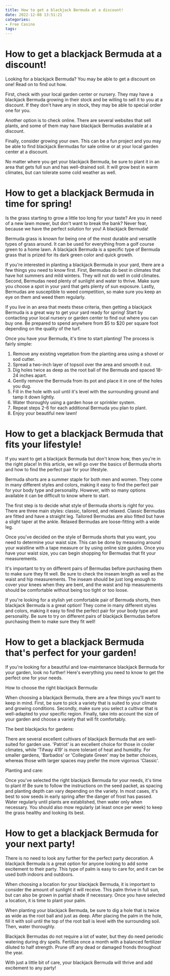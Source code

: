 ```yaml
---
title: How to get a blackjack Bermuda at a discount!
date: 2022-12-08 13:51:21
categories:
- Free Casino
tags:
---
```



#  How to get a blackjack Bermuda at a discount!

Looking for a blackjack Bermuda? You may be able to get a discount on one! Read on to find out how.

First, check with your local garden center or nursery. They may have a blackjack Bermuda growing in their stock and be willing to sell it to you at a discount. If they don't have any in stock, they may be able to special order one for you.

Another option is to check online. There are several websites that sell plants, and some of them may have blackjack Bermudas available at a discount.

Finally, consider growing your own. This can be a fun project and you may be able to find blackjack Bermudas for sale online or at your local garden center at a discount.

No matter where you get your blackjack Bermuda, be sure to plant it in an area that gets full sun and has well-drained soil. It will grow best in warm climates, but can tolerate some cold weather as well.

#  How to get a blackjack Bermuda in time for spring!

Is the grass starting to grow a little too long for your taste? Are you in need of a new lawn mower, but don't want to break the bank? Never fear, because we have the perfect solution for you! A blackjack Bermuda!

Bermuda grass is known for being one of the most durable and versatile types of grass around. It can be used for everything from a golf course green to a home lawn. A blackjack Bermuda is a specific type of Bermuda grass that is prized for its dark green color and quick growth.

If you're interested in planting a blackjack Bermuda in your yard, there are a few things you need to know first. First, Bermudas do best in climates that have hot summers and mild winters. They will not do well in cold climates. Second, Bermudas need plenty of sunlight and water to thrive. Make sure you choose a spot in your yard that gets plenty of sun exposure. Lastly, Bermudas are susceptible to weed competition, so make sure you keep an eye on them and weed them regularly.

If you live in an area that meets these criteria, then getting a blackjack Bermuda is a great way to get your yard ready for spring! Start by contacting your local nursery or garden center to find out where you can buy one. Be prepared to spend anywhere from $5 to $20 per square foot depending on the quality of the turf.

Once you have your Bermuda, it's time to start planting! The process is fairly simple:
1) Remove any existing vegetation from the planting area using a shovel or sod cutter.
2) Spread a two-inch layer of topsoil over the area and smooth it out.
3) Dig holes twice as deep as the root ball of the Bermuda and spaced 18-24 inches apart. 
4) Gently remove the Bermuda from its pot and place it in one of the holes you dug. 
5) Fill in the hole with soil until it's level with the surrounding ground and tamp it down lightly. 
6) Water thoroughly using a garden hose or sprinkler system.
7) Repeat steps 2-6 for each additional Bermuda you plan to plant.
8) Enjoy your beautiful new lawn!

#  How to get a blackjack Bermuda that fits your lifestyle!

If you want to get a blackjack Bermuda but don't know how, then you're in the right place! In this article, we will go over the basics of Bermuda shorts and how to find the perfect pair for your lifestyle.

Bermuda shorts are a summer staple for both men and women. They come in many different styles and colors, making it easy to find the perfect pair for your body type and personality. However, with so many options available it can be difficult to know where to start.

The first step is to decide what style of Bermuda shorts is right for you. There are three main styles: classic, tailored, and relaxed. Classic Bermudas are fitted and have a straight leg. Tailored Bermudas are also fitted but have a slight taper at the ankle. Relaxed Bermudas are loose-fitting with a wide leg.

Once you've decided on the style of Bermuda shorts that you want, you need to determine your waist size. This can be done by measuring around your waistline with a tape measure or by using online size guides. Once you have your waist size, you can begin shopping for Bermudas that fit your measurements.

It's important to try on different pairs of Bermudas before purchasing them to make sure they fit well. Be sure to check the inseam length as well as the waist and hip measurements. The inseam should be just long enough to cover your knees when they are bent, and the waist and hip measurements should be comfortable without being too tight or too loose.

If you're looking for a stylish yet comfortable pair of Bermuda shorts, then blackjack Bermuda is a great option! They come in many different styles and colors, making it easy to find the perfect pair for your body type and personality. Be sure to try on different pairs of blackjack Bermudas before purchasing them to make sure they fit well!

#  How to get a blackjack Bermuda that's perfect for your garden!

If you're looking for a beautiful and low-maintenance blackjack Bermuda for your garden, look no further! Here's everything you need to know to get the perfect one for your needs.

How to choose the right blackjack Bermuda:

When choosing a blackjack Bermuda, there are a few things you'll want to keep in mind. First, be sure to pick a variety that is suited to your climate and growing conditions. Secondly, make sure you select a cultivar that is well-adapted to your specific region. Finally, take into account the size of your garden and choose a variety that will fit comfortably.

The best blackjacks for gardens:

There are several excellent cultivars of blackjack Bermuda that are well-suited for garden use. 'Patriot' is an excellent choice for those in cooler climates, while 'Tifway 419' is more tolerant of heat and humidity. For smaller gardens, 'Barbados' or 'Collegiate Green' may be better choices, whereas those with larger spaces may prefer the more vigorous 'Classic'.

Planting and care:

Once you've selected the right blackjack Bermuda for your needs, it's time to plant it! Be sure to follow the instructions on the seed packet, as spacing and planting depth can vary depending on the variety. In most cases, it's best to sow seeds in early spring after the danger of frost has passed. Water regularly until plants are established, then water only when necessary. You should also mow regularly (at least once per week) to keep the grass healthy and looking its best.

#  How to get a blackjack Bermuda for your next party!

There is no need to look any further for the perfect party decoration. A blackjack Bermuda is a great option for anyone looking to add some excitement to their party. This type of palm is easy to care for, and it can be used both indoors and outdoors.

When choosing a location for your blackjack Bermuda, it is important to consider the amount of sunlight it will receive. This palm thrive in full sun, but can also be grown in partial shade if necessary. Once you have selected a location, it is time to plant your palm.

When planting your blackjack Bermuda, be sure to dig a hole that is twice as wide as the root ball and just as deep. After placing the palm in the hole, fill it with soil until the top of the root ball is level with the surrounding soil. Then, water thoroughly.

 Blackjack Bermudas do not require a lot of water, but they do need periodic watering during dry spells. Fertilize once a month with a balanced fertilizer diluted to half strength. Prune off any dead or damaged fronds throughout the year.

With just a little bit of care, your blackjack Bermuda will thrive and add excitement to any party!